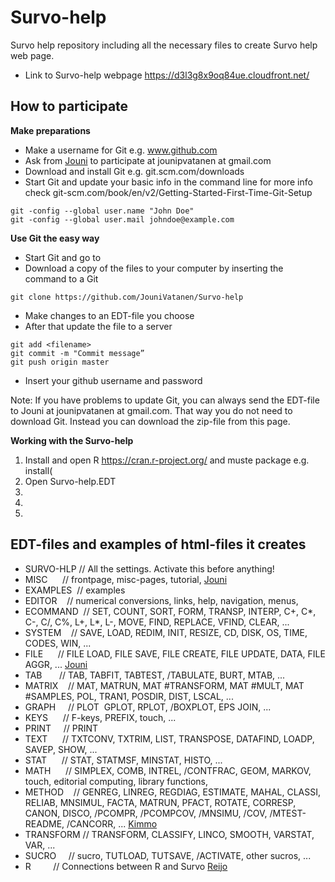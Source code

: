 # Survo-help
Survo help repository including all the necessary files to create Survo help web page. 
* Link to Survo-help webpage https://d3l3g8x9oq84ue.cloudfront.net/

## How to participate
**Make preparations**
* Make a username for Git e.g. www.github.com
* Ask from [Jouni](https://github.com/JouniVatanen) to participate at jounipvatanen at gmail.com
* Download and install Git e.g. git.scm.com/downloads
* Start Git and update your basic info in the command line for more info check git-scm.com/book/en/v2/Getting-Started-First-Time-Git-Setup
```
git -config --global user.name "John Doe"
git -config --global user.mail johndoe@example.com
```

**Use Git the easy way**
* Start Git and go to  
* Download a copy of the files to your computer by inserting the command to a Git  
```
git clone https://github.com/JouniVatanen/Survo-help
```
* Make changes to an EDT-file you choose
* After that update the file to a server
```
git add <filename>
git commit -m "Commit message”
git push origin master
```
* Insert your github username and password

Note: If you have problems to update Git, you can always send the EDT-file to Jouni at jounipvatanen at gmail.com. That way you do not need to download Git. Instead you can download the zip-file from this page.

**Working with the Survo-help**
1. Install and open R https://cran.r-project.org/ and muste package e.g. install(
1. Open Survo-help.EDT
1. 
1. 
1. 

## EDT-files and examples of html-files it creates
* SURVO-HLP // All the settings. Activate this before anything!
* MISC      // frontpage, misc-pages, tutorial, [Jouni](https://github.com/JouniVatanen)
* EXAMPLES  // examples
* EDITOR    // numerical conversions, links, help, navigation, menus,
* ECOMMAND  // SET, COUNT, SORT, FORM, TRANSP, INTERP, C+, C*, C-, C/, C%, L+, L*, L-, MOVE, FIND, REPLACE, VFIND, CLEAR, ...
* SYSTEM    // SAVE, LOAD, REDIM, INIT, RESIZE, CD, DISK, OS, TIME, CODES, WIN, ...
* FILE      // FILE LOAD, FILE SAVE, FILE CREATE, FILE UPDATE, DATA, FILE AGGR, ... [Jouni](https://github.com/JouniVatanen)
* TAB       // TAB, TABFIT, TABTEST, /TABULATE, BURT, MTAB, ...
* MATRIX    // MAT, MATRUN, MAT #TRANSFORM, MAT #MULT, MAT #SAMPLES, POL, TRAN1, POSDIR, DIST, LSCAL, ...
* GRAPH     // PLOT  GPLOT, RPLOT, /BOXPLOT, EPS JOIN, ...
* KEYS      // F-keys, PREFIX, touch, ...
* PRINT     // PRINT
* TEXT      // TXTCONV, TXTRIM, LIST, TRANSPOSE, DATAFIND, LOADP, SAVEP, SHOW, ...
* STAT      // STAT, STATMSF, MINSTAT, HISTO, ...
* MATH      // SIMPLEX, COMB, INTREL, /CONTFRAC, GEOM, MARKOV, touch, editorial computing, library functions,
* METHOD    // GENREG, LINREG, REGDIAG, ESTIMATE, MAHAL, CLASSI, RELIAB, MNSIMUL, FACTA, MATRUN, PFACT, ROTATE, CORRESP, CANON, DISCO, /PCOMPR, /PCOMPCOV, /MNSIMU, /COV, /MTEST-README, /CANCORR, ... [Kimmo](https://github.com/KimmoVehkalahti)
* TRANSFORM // TRANSFORM, CLASSIFY, LINCO, SMOOTH, VARSTAT, VAR, ...
* SUCRO     // sucro, TUTLOAD, TUTSAVE, /ACTIVATE, other sucros, ...
* R         // Connections between R and Survo [Reijo](https://github.com/rsund)
